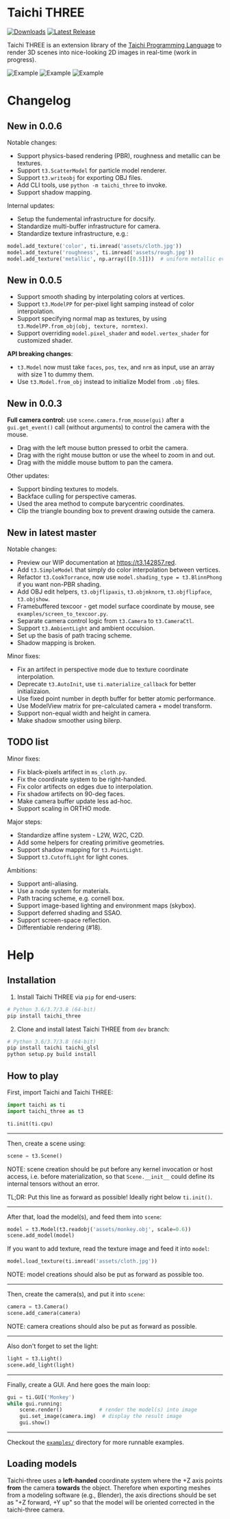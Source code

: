 Taichi THREE
============

[![Downloads](https://pepy.tech/badge/taichi-three)](https://pepy.tech/project/taichi-three)
[![Latest Release](https://img.shields.io/github/v/release/taichi-dev/taichi_three)](https://github.com/taichi-dev/taichi_three/releases)

Taichi THREE is an extension library of the [Taichi Programming Language](https://github.com/taichi-dev/taichi) to render 3D scenes into nice-looking 2D images in real-time (work in progress).


![Example](https://github.com/taichi-dev/public_files/raw/master/binding_textures.png)
![Example](https://github.com/taichi-dev/public_files/raw/master/transform_models.png)
![Example](https://github.com/taichi-dev/public_files/raw/master/taichi/mass_spring_3d.gif)


Changelog
=========

New in 0.0.6
------------

Notable changes:
* Support physics-based rendering (PBR), roughness and metallic can be textures.
* Support `t3.ScatterModel` for particle model renderer.
* Support `t3.writeobj` for exporting OBJ files.
* Add CLI tools, use `python -m taichi_three` to invoke.
* Support shadow mapping.

Internal updates:
* Setup the fundemental infrastructure for docsify.
* Standardize multi-buffer infrastructure for camera.
* Standardize texture infrastructure, e.g.:

```py
model.add_texture('color', ti.imread('assets/cloth.jpg'))
model.add_texture('roughness', ti.imread('assets/rough.jpg'))
model.add_texture('metallic', np.array([[0.5]]))  # uniform metallic everywhere
```

New in 0.0.5
------------

* Support smooth shading by interpolating colors at vertices.
* Support `t3.ModelPP` for per-pixel light samping instead of color interpolation.
* Support specifying normal map as textures, by using `t3.ModelPP.from_obj(obj, texture, normtex)`.
* Support overriding `model.pixel_shader` and `model.vertex_shader` for customized shader.

**API breaking changes**:
* `t3.Model` now must take `faces`, `pos`, `tex`, and `nrm` as input, use an array with size 1 to dummy them.
* Use `t3.Model.from_obj` instead to initialize Model from `.obj` files.


New in 0.0.3
------------

**Full camera control:** use `scene.camera.from_mouse(gui)` after a `gui.get_event()` call (without arguments) to control the camera with the mouse.
* Drag with the left mouse button pressed to orbit the camera.
* Drag with the right mouse button or use the wheel to zoom in and out.
* Drag with the middle mouse buttom to pan the camera.

Other updates:
* Support binding textures to models.
* Backface culling for perspective cameras.
* Used the area method to compute barycentric coordinates.
* Clip the triangle bounding box to prevent drawing outside the camera.

New in latest master
--------------------

Notable changes:
* Preview our WIP documentation at https://t3.142857.red.
* Add `t3.SimpleModel` that simply do color interpolation between vertices.
* Refactor `t3.CookTorrance`, now use `model.shading_type = t3.BlinnPhong` if you want non-PBR shading.
* Add OBJ edit helpers, `t3.objflipaxis`, `t3.objmknorm`, `t3.objflipface`, `t3.objshow`.
* Framebuffered texcoor - get model surface coordinate by mouse, see `examples/screen_to_texcoor.py`.
* Separate camera control logic from `t3.Camera` to `t3.CameraCtl`.
* Support `t3.AmbientLight` and ambient occulsion.
* Set up the basis of path tracing scheme.
* Shadow mapping is broken.

Minor fixes:
* Fix an artifect in perspective mode due to texture coordinate interpolation.
* Deprecate `t3.AutoInit`, use `ti.materialize_callback` for better initializaion.
* Use fixed point number in depth buffer for better atomic performance.
* Use ModelView matrix for pre-calculated camera + model transform.
* Support non-equal width and height in camera.
* Make shadow smoother using bilerp.


TODO list
---------

Minor fixes:
* Fix black-pixels artifect in `ms_cloth.py`.
* Fix the coordinate system to be right-handed.
* Fix color artifects on edges due to interpolation.
* Fix shadow artifects on 90-deg faces.
* Make camera buffer update less ad-hoc.
* Support scaling in ORTHO mode.

Major steps:
* Standardize affine system - L2W, W2C, C2D.
* Add some helpers for creating primitive geometries.
* Support shadow mapping for `t3.PointLight`.
* Support `t3.CutoffLight` for light cones.

Ambitions:
* Support anti-aliasing.
* Use a node system for materials.
* Path tracing scheme, e.g. cornell box.
* Support image-based lighting and environment maps (skybox).
* Support deferred shading and SSAO.
* Support screen-space reflection.
* Differentiable rendering (#18).



Help
====

Installation
------------

1. Install Taichi THREE via `pip` for end-users:

```bash
# Python 3.6/3.7/3.8 (64-bit)
pip install taichi_three
```

2. Clone and install latest Taichi THREE from `dev` branch:

```bash
# Python 3.6/3.7/3.8 (64-bit)
pip install taichi taichi_glsl
python setup.py build install
```


How to play
-----------

First, import Taichi and Taichi THREE:
```py
import taichi as ti
import taichi_three as t3

ti.init(ti.cpu)
```

---

Then, create a scene using:
```py
scene = t3.Scene()
```

NOTE: scene creation should be put before any kernel invocation or host access,
i.e. before materialization, so that `Scene.__init__` could define its internal
tensors without an error.

TL;DR: Put this line as forward as possible! Ideally right below `ti.init()`.

---

After that, load the model(s), and feed them into `scene`:

```py
model = t3.Model(t3.readobj('assets/monkey.obj', scale=0.6))
scene.add_model(model)
```

If you want to add texture, read the texture image and feed it into `model`:

```py
model.load_texture(ti.imread('assets/cloth.jpg'))
```

NOTE: model creations should also be put as forward as possible too.

---

Then, create the camera(s), and put it into `scene`:

```py
camera = t3.Camera()
scene.add_camera(camera)
``` 

NOTE: camera creations should also be put as forward as possible.

---

Also don't forget to set the light:
```py
light = t3.Light()
scene.add_light(light)
```

---

Finally, create a GUI. And here goes the main loop:

```py
gui = ti.GUI('Monkey')
while gui.running:
    scene.render()            # render the model(s) into image
    gui.set_image(camera.img)  # display the result image
    gui.show()
```

---

Checkout the [`examples/`](https://github.com/taichi-dev/taichi_three/tree/master/examples) directory for more runnable examples.

Loading models
--------------

Taichi-three uses a **left-handed** coordinate system where the +Z axis points **from** the camera **towards** the object. Therefore when exporting meshes from a modeling software (e.g., Blender), the axis directions should be set as "+Z forward, +Y up" so that the model will be oriented corrected in the taichi-three camera.
